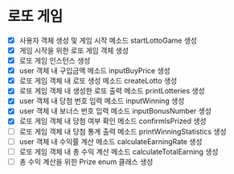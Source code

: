 # 로또 게임

- [X] 사용자 객체 생성 및 게임 시작 메소드 startLottoGame 생성
- [X] 게임 시작을 위한 로또 게임 객체 생성
- [X] 로또 게임 인스턴스 생성
- [X] user 객체 내 구입금액 메소드 inputBuyPrice 생성
- [X] 로또 게임 객체 내 로또 생성 메소드 createLotto 생성
- [X] 로또 게임 객체 내 생성한 로또 출력 메소드 printLotteries 생성
- [X] user 객체 내 당첨 번호 입력 메소드 inputWinning 생성
- [X] user 객체 내 보너스 번호 입력 메소드 inputBonusNumber 생성
- [X] 로또 게임 객체 내 당첨 여부 확인 메소드 confirmIsPrized 생성
- [ ] 로또 게임 객체 내 당첨 통계 출력 메소드 printWinningStatistics 생성
- [ ] user 객체 내 수익률 계산 메소드 calculateEarningRate 생성
- [ ] 로또 게임 객체 내 총 수익 계산 메소드 calculateTotalEarning 생성
- [ ] 총 수익 계산을 위한 Prize enum 클래스 생성
